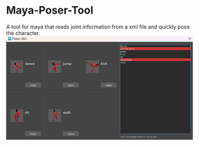 # Maya-Poser-Tool
A tool for maya that reads joint information from a xml file and quickly pose the character.
![UI](UI.png)
